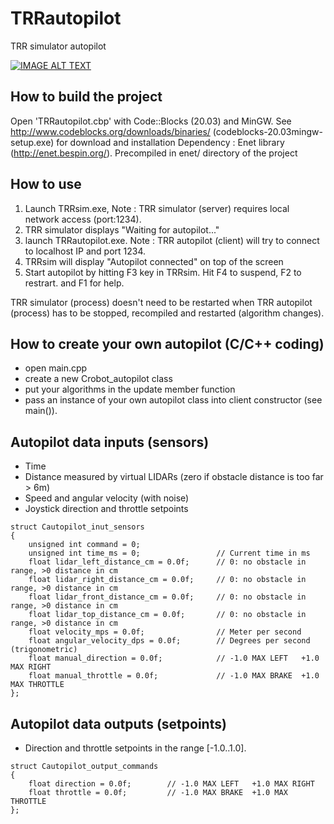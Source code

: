 # TRRautopilot
 TRR simulator autopilot
 
[![IMAGE ALT TEXT](http://img.youtube.com/vi/Oe0HFSuLpZk/0.jpg)](http://www.youtube.com/watch?v=Oe0HFSuLpZk "TRRsim")

## How to build the project
Open 'TRRautopilot.cbp' with Code::Blocks (20.03) and MinGW. 
See http://www.codeblocks.org/downloads/binaries/ (codeblocks-20.03mingw-setup.exe) for download and installation
Dependency : Enet library (http://enet.bespin.org/). Precompiled in enet/ directory of the project

## How to use
1) Launch TRRsim.exe,
 Note : TRR simulator (server) requires local network access (port:1234).
2) TRR simulator displays "Waiting for autopilot..."
3) launch TRRautopilot.exe.
 Note : TRR autopilot (client) will try to connect to localhost IP and port 1234.
4) TRRsim will display "Autopilot connected" on top of the screen
5) Start autopilot by hitting F3 key in TRRsim. Hit F4 to suspend, F2 to restrart. and F1 for help.

TRR simulator (process) doesn't need to be restarted when TRR autopilot (process) has to be stopped, recompiled and restarted (algorithm changes).

## How to create your own autopilot (C/C++ coding)
* open main.cpp
* create a new Crobot_autopilot class
* put your algorithms in the update member function
* pass an instance of your own autopilot class into client constructor (see main()).

## Autopilot data inputs (sensors)
* Time
* Distance measured by virtual LIDARs (zero if obstacle distance is too far > 6m)
* Speed and angular velocity (with noise)
* Joystick direction and throttle setpoints
```
struct Cautopilot_inut_sensors
{
    unsigned int command = 0;
    unsigned int time_ms = 0;                 // Current time in ms
    float lidar_left_distance_cm = 0.0f;      // 0: no obstacle in range, >0 distance in cm
    float lidar_right_distance_cm = 0.0f;     // 0: no obstacle in range, >0 distance in cm
    float lidar_front_distance_cm = 0.0f;     // 0: no obstacle in range, >0 distance in cm
    float lidar_top_distance_cm = 0.0f;       // 0: no obstacle in range, >0 distance in cm
    float velocity_mps = 0.0f;                // Meter per second
    float angular_velocity_dps = 0.0f;        // Degrees per second (trigonometric)
    float manual_direction = 0.0f;            // -1.0 MAX LEFT   +1.0 MAX RIGHT
    float manual_throttle = 0.0f;             // -1.0 MAX BRAKE  +1.0 MAX THROTTLE
};
```

## Autopilot data outputs (setpoints)
* Direction and throttle setpoints in the range [-1.0..1.0].

```
struct Cautopilot_output_commands
{
    float direction = 0.0f;        // -1.0 MAX LEFT   +1.0 MAX RIGHT
    float throttle = 0.0f;         // -1.0 MAX BRAKE  +1.0 MAX THROTTLE
};
```
